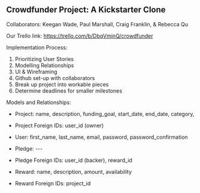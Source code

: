 Crowdfunder Project: A Kickstarter Clone
-------------------------------------------------------------------------
Collaborators: Keegan Wade, Paul Marshall, Craig Franklin, & Rebecca Qu

Our Trello link: https://trello.com/b/DbqVminQ/crowdfunder

Implementation Process: 

1. Prioritizing User Stories
2. Modelling Relationships
3. UI & Wireframing
4. Github set-up with collaborators
5. Break up project into workable pieces
6. Determine deadlines for smaller milestones

Models and Relationships: 

  - Project: name, description, funding_goal, start_date, end_date, category, 
  - Project Foreign IDs: user_id (owner)
  
  - User: first_name, last_name, email, password, password_confirmation

  - Pledge: ---
  - Pledge Foreign IDs: user_id (backer), reward_id
  
  - Reward: name, description, amount, availability
  - Reward Foreign IDs: project_id









